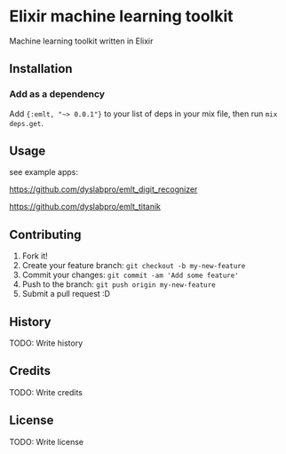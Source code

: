 # Elixir machine learning toolkit

Machine learning toolkit written in Elixir

## Installation

### Add as a dependency

Add `{:emlt, "~> 0.0.1"}` to your list of deps in your mix file, then run `mix deps.get`.


## Usage
see example apps:

https://github.com/dyslabpro/emlt_digit_recognizer

https://github.com/dyslabpro/emlt_titanik


## Contributing

1. Fork it!
2. Create your feature branch: `git checkout -b my-new-feature`
3. Commit your changes: `git commit -am 'Add some feature'`
4. Push to the branch: `git push origin my-new-feature`
5. Submit a pull request :D

## History

TODO: Write history

## Credits

TODO: Write credits

## License

TODO: Write license

